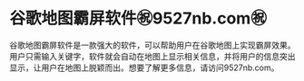 # 谷歌地图霸屏软件㊗️9527nb.com㊗️

谷歌地图霸屏软件是一款强大的软件，可以帮助用户在谷歌地图上实现霸屏效果。用户只需输入关键字，软件就会自动在地图上显示相关信息，并将用户的信息突出显示，让用户在地图上脱颖而出。想要了解更多信息，请访问9527nb.com。